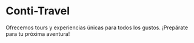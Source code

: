 # Conti-Travel
Ofrecemos tours y experiencias únicas para todos los gustos. ¡Prepárate para tu próxima aventura!
